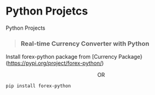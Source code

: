 # Python Projetcs
Python Projects

> ### Real-time Currency Converter with Python

Install forex-python package from [Currency Package}(https://pypi.org/project/forex-python/)
<p align="center"> OR </p>          

```pip install forex-python```

